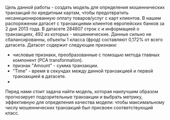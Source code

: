 Цель данной работы - создать модель для определения мошеннических транзакций по кредитным картам, чтобы предотвратить несанкционированную оплату товаров/услуг с карт клиентов.
В нашем распоряжении датасет с транзакциями клиентов европейских банков за 2 дня 2013 года. В датасете 284807 строк с и информацией о транзакциях, 492 из которых - мошеннические. Данные сильно не сбалансированны, объекты 1 класса (фрод) составляют 0,172% от всего датасета. Датасет содержит следующие признаки:

- числовые признаки, преобразованные с помощью метода главных компонент (PCA transformation).
- признак "Amount" - сумма транзакции.
- "Time" - время в секундах между данной транзакцией и первой транзакцией в датасете.
- 
Перед нами стоит задача найти модель, которая наилучшим образом прогнозирует подозрительные транзакции и выбрать метрику, эффективную для определения качества модели: чтобы максимальному числу мошеннических транзакций был присвоен соответствующий класс.


